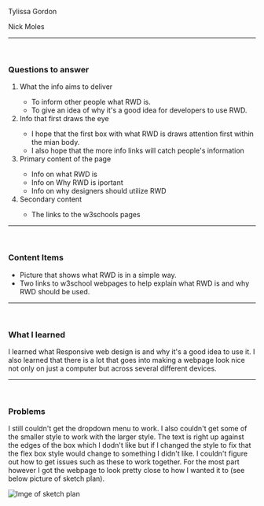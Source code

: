 Tylissa Gordon

Nick Moles

<hr />
<br />

<h3>Questions to answer</h3>
<ol>
  <li>What the info aims to deliver</li>
    <ul>
      <li>To inform other people what RWD is.</li>
      <li>To give an idea of why it's a good idea for developers to use RWD.</li>
    </ul>
  <li>Info that first draws the eye</li>
    <ul>
      <li>I hope that the first box with what RWD is draws attention first within the mian body.</li>
      <li>I also hope that the more info links will catch people's information</li>
    </ul>
  <li>Primary content of the page</li>
    <ul>
      <li>Info on what RWD is</li>
      <li>Info on Why RWD is iportant</li>
      <li>Info on why designers should utilize RWD</li>
    </ul>
  <li>Secondary content</li>
    <ul>
      <li>The links to the w3schools pages</li>
    </ul>
  </ol>

  <hr />
  <br />

<h3>Content Items</h3>
  <ul>
    <li>Picture that shows what RWD is in a simple way.</li>
    <li>Two links to w3school webpages to help explain what RWD is and why RWD should be used.</li>
  </ul>

<hr />
<br />

<h3>What I learned</h3>
  <p>I learned what Responsive web design is and why it's a good idea to use it. I also learned that there is a lot that goes into making a webpage look nice not only on just a computer but across several different devices.</p>

  <hr />
  <br />

  <h3>Problems</h3>
  <p>I still couldn't get the dropdown menu to work. I also couldn't get some of the smaller style to work with the larger style. The text is right up against the edges of the box which I dodn't like but if I changed the style to fix that the flex box style would change to something I didn't like. I couldn't figure out how to get issues such as these to work together. For the most part however I got the webpage to look pretty close to how I wanted it to (see below picture of sketch plan).</p>

  ![Imge of sketch plan](imgs/sketch.jpg)
